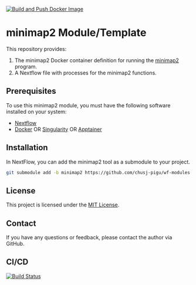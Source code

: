 [![Build and Push Docker Image](https://github.com/bwbioinfo/modules/actions/workflows/build-and-push.yml/badge.svg?query=branch%3Aminimap2)](https://github.com/bwbioinfo/modules/actions/workflows/build-and-push.yml?query=branch%3Aminimap2)

# minimap2 Module/Template

This repository provides:
1. The minimap2 Docker container definition for running the [minimap2](https://github.com/lh3/minimap2) program.
2. A Nextflow file with processes for the minimap2 functions.

## Prerequisites

To use this minimap2 module, you must have the following software installed on your system:

-   [Nextflow](https://www.nextflow.io/)
-   [Docker](https://www.docker.com/) OR [Singularity](https://sylabs.io/singularity/) OR [Apptainer](https://apptainer.org/)

## Installation

In NextFlow, you can add the minimap2 tool as a submodule to your project.

```bash
git submodule add -b minimap2 https://github.com/chusj-pigu/wf-modules modules/local/minimap2
```

## License

This project is licensed under the [MIT License](https://github.com/bwbioinfo/modkit-docker-cwl/blob/main/LICENSE).

## Contact

If you have any questions or feedback, please contact the author via GitHub.
## CI/CD

[![Build Status](https://github.com/bwbioinfo/modules/actions/workflows/build-and-push.yml/badge.svg?branch=)](https://github.com/bwbioinfo/modules/actions/workflows/build-and-push.yml?query=branch%3A)


